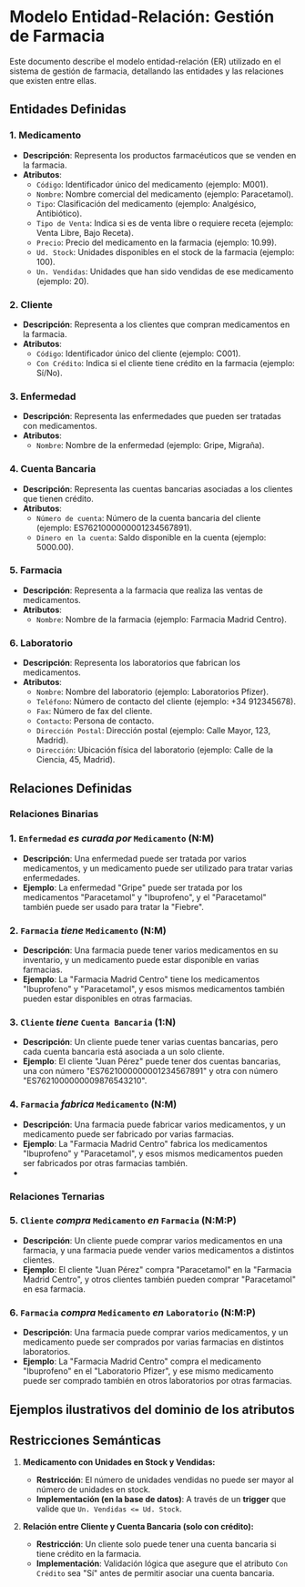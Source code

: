 # Modelo Entidad-Relación: Gestión de Farmacia

Este documento describe el modelo entidad-relación (ER) utilizado en el sistema de gestión de farmacia, detallando las entidades y las relaciones que existen entre ellas. 

## Entidades Definidas

### 1. **Medicamento**
   - **Descripción**: Representa los productos farmacéuticos que se venden en la farmacia.
   - **Atributos**:
     - `Código`: Identificador único del medicamento (ejemplo: M001).
     - `Nombre`: Nombre comercial del medicamento (ejemplo: Paracetamol).
     - `Tipo`: Clasificación del medicamento (ejemplo: Analgésico, Antibiótico).
     - `Tipo de Venta`: Indica si es de venta libre o requiere receta (ejemplo: Venta Libre, Bajo Receta).
     - `Precio`: Precio del medicamento en la farmacia (ejemplo: 10.99).
     - `Ud. Stock`: Unidades disponibles en el stock de la farmacia (ejemplo: 100).
     - `Un. Vendidas`: Unidades que han sido vendidas de ese medicamento (ejemplo: 20).

### 2. **Cliente**
   - **Descripción**: Representa a los clientes que compran medicamentos en la farmacia.
   - **Atributos**:
     - `Código`: Identificador único del cliente (ejemplo: C001).
     - `Con Crédito`: Indica si el cliente tiene crédito en la farmacia (ejemplo: Sí/No).

### 3. **Enfermedad**
   - **Descripción**: Representa las enfermedades que pueden ser tratadas con medicamentos.
   - **Atributos**:
     - `Nombre`: Nombre de la enfermedad (ejemplo: Gripe, Migraña).

### 4. **Cuenta Bancaria**
   - **Descripción**: Representa las cuentas bancarias asociadas a los clientes que tienen crédito.
   - **Atributos**:
     - `Número de cuenta`: Número de la cuenta bancaria del cliente (ejemplo: ES7621000000001234567891).
     - `Dinero en la cuenta`: Saldo disponible en la cuenta (ejemplo: 5000.00).

### 5. **Farmacia**
   - **Descripción**: Representa a la farmacia que realiza las ventas de medicamentos.
   - **Atributos**:
     - `Nombre`: Nombre de la farmacia (ejemplo: Farmacia Madrid Centro).

### 6. **Laboratorio**
   - **Descripción**: Representa los laboratorios que fabrican los medicamentos.
   - **Atributos**:
     - `Nombre`: Nombre del laboratorio (ejemplo: Laboratorios Pfizer).
     - `Teléfono`: Número de contacto del cliente (ejemplo: +34 912345678).
     - `Fax`: Número de fax del cliente.
     - `Contacto`: Persona de contacto.
     - `Dirección Postal`: Dirección postal (ejemplo: Calle Mayor, 123, Madrid).
     - `Dirección`: Ubicación física del laboratorio (ejemplo: Calle de la Ciencia, 45, Madrid).

## Relaciones Definidas

### Relaciones Binarias

### 1. **`Enfermedad` *es curada por* `Medicamento` (N:M)**
   - **Descripción**: Una enfermedad puede ser tratada por varios medicamentos, y un medicamento puede ser utilizado para tratar varias enfermedades.
   - **Ejemplo**: La enfermedad "Gripe" puede ser tratada por los medicamentos "Paracetamol" y "Ibuprofeno", y el "Paracetamol" también puede ser usado para tratar la "Fiebre".

### 2. **`Farmacia` *tiene* `Medicamento` (N:M)**
   - **Descripción**: Una farmacia puede tener varios medicamentos en su inventario, y un medicamento puede estar disponible en varias farmacias.
   - **Ejemplo**: La "Farmacia Madrid Centro" tiene los medicamentos "Ibuprofeno" y "Paracetamol", y esos mismos medicamentos también pueden estar disponibles en otras farmacias.

### 3. **`Cliente` *tiene* `Cuenta Bancaria` (1:N)**
   - **Descripción**: Un cliente puede tener varias cuentas bancarias, pero cada cuenta bancaria está asociada a un solo cliente.
   - **Ejemplo**: El cliente "Juan Pérez" puede tener dos cuentas bancarias, una con número "ES7621000000001234567891" y otra con número "ES7621000000009876543210".

### 4. **`Farmacia` *fabrica* `Medicamento` (N:M)**
   - **Descripción**: Una farmacia puede fabricar varios medicamentos, y un medicamento puede ser fabricado por varias farmacias.
   - **Ejemplo**: La "Farmacia Madrid Centro" fabrica los medicamentos "Ibuprofeno" y "Paracetamol", y esos mismos medicamentos pueden ser fabricados por otras farmacias también.
   - 

### Relaciones Ternarias

### 5. **`Cliente` *compra* `Medicamento` *en* `Farmacia` (N:M:P)**
   - **Descripción**: Un cliente puede comprar varios medicamentos en una farmacia, y una farmacia puede vender varios medicamentos a distintos clientes.
   - **Ejemplo**: El cliente "Juan Pérez" compra "Paracetamol" en la "Farmacia Madrid Centro", y otros clientes también pueden comprar "Paracetamol" en esa farmacia.

### 6. **`Farmacia` *compra* `Medicamento` *en* `Laboratorio` (N:M:P)**
   - **Descripción**: Una farmacia puede comprar varios medicamentos, y un medicamento puede ser comprados por varias farmacias en distintos laboratorios.
   - **Ejemplo**: La "Farmacia Madrid Centro" compra el medicamento "Ibuprofeno" en el "Laboratorio Pfizer", y ese mismo medicamento puede ser comprado también en otros laboratorios por otras farmacias.


## Ejemplos ilustrativos del dominio de los atributos



## Restricciones Semánticas

1. **Medicamento con Unidades en Stock y Vendidas:**
   - **Restricción**: El número de unidades vendidas no puede ser mayor al número de unidades en stock.
   - **Implementación (en la base de datos)**: A través de un **trigger** que valide que `Un. Vendidas <= Ud. Stock`.

2. **Relación entre Cliente y Cuenta Bancaria (solo con crédito):**
   - **Restricción**: Un cliente solo puede tener una cuenta bancaria si tiene crédito en la farmacia.
   - **Implementación**: Validación lógica que asegure que el atributo `Con Crédito` sea "Sí" antes de permitir asociar una cuenta bancaria.


